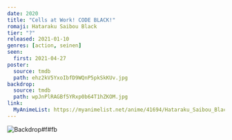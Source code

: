 ```yaml
---
date: 2020
title: "Cells at Work! CODE BLACK!"
romaji: Hataraku Saibou Black
tier: "?"
released: 2021-01-10
genres: [action, seinen]
seen:
  first: 2021-04-27
poster:
  source: tmdb
  path: ehz2kV5YxoIbfD9WQnP5pkSkKUv.jpg
backdrop:
  source: tmdb
  path: wpJnPlRAGBf5YRxp0b64T1hZKOM.jpg
link:
  MyAnimeList: https://myanimelist.net/anime/41694/Hataraku_Saibou_Black_TV
---
```


![Backdrop#f#fb](https://www.themoviedb.org/t/p/original/fsnHf3qC4SJAMaYolZqmqvRaVw3.jpg "Source: TMDB")
